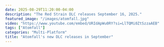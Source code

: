 ```yaml
---
date: 2025-08-29T11:20:00-04:00
description: "The Red Strain DLC releases September 16, 2025."
featured_image: "/images/atomfall.jpg"
video: "https://www.youtube.com/embed/URIdApWu0RY?si=LlTQMi0ZtSzzaAEB"
tags: ["Atomfall"]
categories: "Multi-Platform"
title: "Atomfall's new DLC releases in September"
---
```

